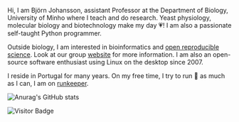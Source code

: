 Hi, I am Björn Johansson, assistant Professor at the Department of Biology, University of Minho where I teach and do research. Yeast physiology, molecular biology and biotechnology make my day :heartpulse:! I am also a passionate self-taught Python programmer.

Outside biology, I am interested in bioinformatics and [open reproducible science](https://datascience.stanford.edu/news/center-open-and-reproducible-science-cores-fall-lecture-series). Look at our group [website](https://metabolicengineeringgroupcbma.github.io) for more information. I am also an open-source software enthusiast using Linux on the desktop since 2007.

I reside in Portugal for many years. On my free time, I try to run :runner: as much as I can, I am on [runkeeper](https://runkeeper.com).


![Anurag's GitHub stats](https://github-readme-stats.vercel.app/api?username=bjornfjohansson)


![Visitor Badge](https://visitor-badge.laobi.icu/badge?page_id=BjornFJohansson.BjornFJohansson)

<!--
**BjornFJohansson/BjornFJohansson** is a ✨ _special_ ✨ repository because its `README.md` (this file) appears on your GitHub profile.

Here are some ideas to get you started:

- 🔭 I’m currently working on ...
- 🌱 I’m currently learning ...
- 👯 I’m looking to collaborate on ...
- 🤔 I’m looking for help with ...
- 💬 Ask me about ...
- 📫 How to reach me: ...
- 😄 Pronouns: ...
- ⚡ Fun fact: ...
-->
